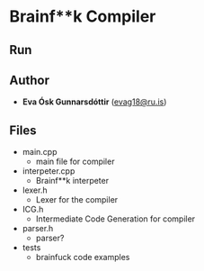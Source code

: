 # Brainf**k Compiler
## Run
## Author 
- **Eva Ósk Gunnarsdóttir** (evag18@ru.is)


## Files
- main.cpp
    - main file for compiler
- interpeter.cpp
    - Brainf**k interpeter
- lexer.h
    - Lexer for the compiler
- ICG.h
    - Intermediate Code Generation for compiler
- parser.h
    - parser?
- tests
    - brainfuck code examples
